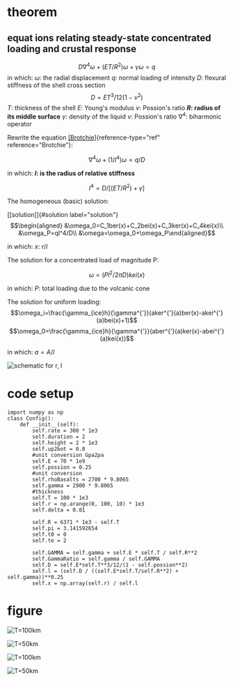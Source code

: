 theorem
=======

equat ions relating steady-state concentrated loading and crustal response
--------------------------------------------------------------------------

$$\label{Brotchie}
D\nabla^4\omega+(ET/R^2)\omega+\gamma\omega=q$$ in which: $\omega$: the
radial displacement $q$: normal loading of intensity $D$: flexural
stiffness of the shell cross section $$D=ET^3/12(1-\nu^2)$$ $T$:
thickness of the shell $E$: Young's modulus $\nu$: Possion's ratio
**$R$: radius of its middle surface** $\gamma$: density of the liquid
$\nu$: Possion's ratio $\nabla^4$: biharmonic operator

Rewrite the equation [\[Brotchie\]](#Brotchie){reference-type="ref"
reference="Brotchie"}:

$$\label{rewritten}
\nabla^4\omega+(1/l^4)\omega=q/D$$

in which: **$l$: is the radius of relative stiffness**

$$l^4=D/[(ET/R^2)+\gamma]$$

The homogeneous (basic) solution:

[\[solution\]]{#solution label="solution"} $$\begin{aligned}
&\omega_0=C_1ber(x)+C_2bei(x)+C_3ker(x)+C_4kei(x)\\ 
&\omega_P=ql^4/D\\
&\omega=\omega_0+\omega_P\end{aligned}$$

in which: $x$: $r/l$

The solution for a concentrated load of magnitude P:

$$\label{volcano}
\omega=(Pl^2/2\pi D)kei(x)$$

in which: $P$: total loading due to the volcanic cone

The solution for uniform loading:
$$\omega_i=\frac{\gamma_{ice}h}{\gamma^{'}}(aker^{'}(a)ber(x)-akei^{'}(a)bei(x)+1)$$
$$\omega_0=\frac{\gamma_{ice}h}{\gamma^{'}}(aber^{'}(a)ker(x)-abei^{'}(a)kei(x))$$

in which: $a=A/l$

![schematic for r, l](schematic.png)

code setup
==========

    import numpy as np
    class Config():
        def __init__(self):
            self.rate = 300 * 1e3
            self.duration = 2
            self.height = 2 * 1e3
            self.up2bot = 0.8
            #unit conversion Gpa2pa
            self.E = 70 * 1e9
            self.possion = 0.25
            #unit conversion
            self.rhoBasalts = 2700 * 9.8065
            self.gamma = 2900 * 9.8065
            #thickness
            self.T = 100 * 1e3
            self.r = np.arange(0, 100, 10) * 1e3
            self.delta = 0.01

            self.R = 6371 * 1e3 - self.T
            self.pi = 3.141592654
            self.t0 = 0
            self.te = 2

            self.GAMMA = self.gamma + self.E * self.T / self.R**2
            self.GammaRatio = self.gamma / self.GAMMA
            self.D = self.E*self.T**3/12/(1 - self.possion**2)
            self.l = (self.D / ((self.E*self.T/self.R**2) + self.gamma))**0.25
            self.x = np.array(self.r) / self.l

figure
======

![T=100km](100T100km.png)

![T=50km](100T50km.png)

![T=100km](500T100km.png)

![T=50km](500T50km.png)
